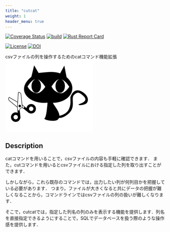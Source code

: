 ```yaml
---
title: "cutcat"
weight: 1
header_menu: true
---
```


[![Coverage Status](https://coveralls.io/repos/github/iamfumi/cutcat/badge.svg?branch=main)](https://coveralls.io/github/iamfumi/cutcat?branch=main)
[![build](https://github.com/iamfumi/cutcat/actions/workflows/build.yaml/badge.svg)](https://github.com/iamfumi/cutcat/actions/workflows/build.yaml)
[![Rust Report Card](https://rust-reportcard.xuri.me/badge/github.com/iamfumi/cutcat)](https://rust-reportcard.xuri.me/report/github.com/iamfumi/cutcat)

[![License](https://img.shields.io/badge/License-MIT-green)](https://github.com/iamfumi/cutcat/blob/main/LICENSE)
[![DOI](https://sandbox.zenodo.org/badge/483074563.svg)](https://sandbox.zenodo.org/badge/latestdoi/483074563)

csvファイルの列を操作するためのcatコマンド機能拡張
![cutcat_logo](./logo.png)

## Description
catコマンドを用いることで，csvファイルの内容も手軽に確認できます．
また，cutコマンドを用いるとcsvファイルにおける指定した列を取り出すことができます．

しかしながら，これら既存のコマンドでは，出力したい列が何列目かを把握している必要があります．
つまり，ファイルが大きくなると共にデータの把握が難しくなることから，コマンドラインではcsvファイルの列の扱いが難しくなります．

そこで，cutcatでは，指定した列名の列のみを表示する機能を提供します．列名を直接指定できるようにすることで，SQLでデータベースを扱う際のような操作感を提供します．

